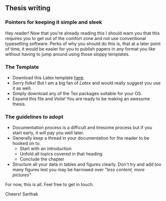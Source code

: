 ## Thesis writing
### Pointers for keeping it simple and sleek

Hey reader! Now that you're already reading this I should warn you that this requires you to get out of the comfort zone and not use conventional typesetting software. Perks of why you should do this is, that at a later point of time, it would be easier for you to publish papers in any format you like without having to jump around using those sloppy templates. 

### The Template

* Download this Latex template [here](https://www.dropbox.com/s/3agxwl90qhkowan/IITKGP_Thesis.zip?dl=0).
* Sorry folks! But I am a big fan of _Latex_ and would really suggest you use it as well. 
* Simply download any of the Tex packages suitable for your OS. 
* Expand this file and _Voila!_ You are ready to be making an awesome thesis. 

### The guidelines to adopt

* Documentation process is a difficult and tiresome process but if you start early, it will pay you well later. 
* Generally keep a thread in your documentation for the reader to be hooked on to.
	* Start with an introduction
	* Unfold all topics covered in that heading
	* Conclude the chapter
* Structure all your data in tables and figures clearly. Don't try and add too many figures lest you may be harrowed over _"less content, more pictures"_

For now, this is all. Feel free to get in touch. 

Cheers! 
Sarthak